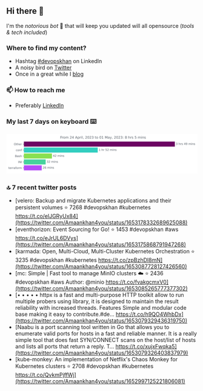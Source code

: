 <!--- [![Hits](https://hits.seeyoufarm.com/api/count/incr/badge.svg?url=https%3A%2F%2Fgithub.com%2Fakhan4u%2Fhit-counter&count_bg=%2379C83D&title_bg=%23555555&icon=&icon_color=%23E7E7E7&title=visits&edge_flat=false)](https://hits.seeyoufarm.com) --->

## Hi there 👋

I'm the _notorious bot_ 🤣 that will keep you updated will all opensource (_tools & tech included_) 

### Where to find my content?

* Hashtag [#devopskhan](https://www.linkedin.com/feed/hashtag/devopskhan) on LinkedIn
* A noisy bird on [Twitter](https://twitter.com/Amaankhan4you)
* Once in a great while I [blog](https://linuxparrot.netlify.app) 


### 📫 **How to reach me**

* Preferably [LinkedIn](https://www.linkedin.com/in/amaan-khan-linux-ninja)

### My last 7 days on keyboard ⌨️

<img src="https://github.com/akhan4u/akhan4u/blob/main/images/stat.svg" alt="Amaan's Wakatime Activity!"/>

### 🔝 7 recent twitter posts
<!-- DEVDOJO:START -->
- [velero: Backup and migrate Kubernetes applications and their persistent volumes
⭐️ 7268
#devopskhan #kubernetes
https://t.co/elJGRyUx84](https://twitter.com/Amaankhan4you/status/1653178332689625088)
- [eventhorizon: Event Sourcing for Go!
⭐️ 1453
#devopskhan #aws
https://t.co/eJrUL6DVys](https://twitter.com/Amaankhan4you/status/1653175868791947268)
- [karmada: Open, Multi-Cloud, Multi-Cluster Kubernetes Orchestration
⭐️ 3235
#devopskhan #kubernetes
https://t.co/zpBzhDI8mN](https://twitter.com/Amaankhan4you/status/1653087728127426560)
- [mc: Simple | Fast tool to manage MinIO clusters :cloud:
⭐️ 2436
#devopskhan #aws
Author: @minio
https://t.co/fvakgcmxV0](https://twitter.com/Amaankhan4you/status/1653085265777377302)
- [• • • • • httpx is a fast and multi-purpose HTTP toolkit allow to run multiple probers using library, it is designed to maintain the result reliability with increased threads. Features Simple and modular code base making it easy to contribute.#de… https://t.co/h9QO4WhbDx](https://twitter.com/Amaankhan4you/status/1653079329436319750)
- [Naabu is a port scanning tool written in Go that allows you to enumerate valid ports for hosts in a fast and reliable manner. It is a really simple tool that does fast SYN/CONNECT scans on the host/list of hosts and lists all ports that return a reply. T… https://t.co/xujxFwqka5](https://twitter.com/Amaankhan4you/status/1653079326403837979)
- [kube-monkey: An implementation of Netflix&#39;s Chaos Monkey for Kubernetes clusters
⭐️ 2708
#devopskhan #kubernetes
https://t.co/QvkmPjffWj](https://twitter.com/Amaankhan4you/status/1652997125221806081)
<!-- DEVDOJO:END -->

<!-- ![Amaan's GitHub stats](https://github-readme-stats.vercel.app/api?username=akhan4u&count_private=true&show_icons=true&hide=contribs) -->
